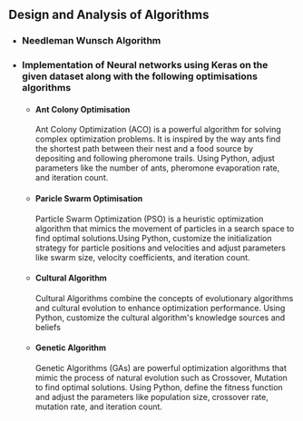 ## Design and Analysis of Algorithms
* ### Needleman Wunsch Algorithm

* ### Implementation of Neural networks using Keras on the given dataset along with the following optimisations algorithms
   *  ####  Ant Colony Optimisation
         Ant Colony Optimization (ACO) is a powerful algorithm for solving complex optimization problems. It is inspired by the way ants find the shortest path between their nest and a food source by depositing and following pheromone trails. Using Python, adjust parameters like the number of ants, pheromone evaporation rate, and iteration count.
      
   *   #### Paricle Swarm Optimisation
       Particle Swarm Optimization (PSO) is a heuristic optimization algorithm that mimics the movement of particles in a search space to find optimal solutions.Using Python, customize the initialization strategy for particle positions and velocities and adjust parameters like swarm size, velocity coefficients, and iteration count.
       
   *  #### Cultural Algorithm
        Cultural Algorithms combine the concepts of evolutionary algorithms and cultural evolution to enhance optimization performance. Using Python, customize the cultural algorithm's knowledge sources and beliefs
   *  #### Genetic Algorithm
         Genetic Algorithms (GAs) are powerful optimization algorithms that mimic the process of natural evolution such as Crossover, Mutation to find optimal solutions. Using Python, define the fitness function and adjust the parameters like
      population size, crossover rate, mutation rate, and iteration count.
